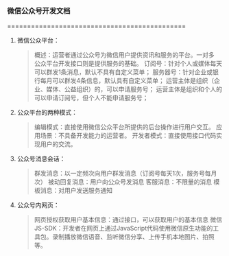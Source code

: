### 微信公众号开发文档
=============================================

1. 微信公众平台：
    > 概述：运营者通过公众号为微信用户提供资讯和服务的平台。一对多  
    > 公众平台开发接口则是提供服务的基础。
    > 订阅号：针对个人或媒体每天可以群发1条消息，默认不具有自定义菜单；
    > 服务器号：针对企业或银行每月可以群发4条信息，默认具有自定义菜单；
    > 运营主体是组织（企业、媒体、公益组织）的，可以申请服务号；
    > 运营主体是组织和个人的可以申请订阅号，但个人不能申请服务号；

2. 公众平台的两种模式：
    > 编辑模式：直接使用微信公众平台所提供的后台操作进行用户交互。
    >      应用场景：不具备开发能力的运营者。
    > 开发者模式：直接使用接口代码实现用户的交流。

3. 公众号消息会话：
    > 群发消息：以一定频次向用户群发消息（订阅号每天1次，服务号每月次）
    > 被动回复消息：用户向公众号发消息
    > 客服消息：不限量的消息
    > 模板消息：对用户发送服务通知

4. 公众号内网页：
    > 网页授权获取用户基本信息：通过接口，可以获取用户的基本信息
    > 微信JS-SDK：开发者在网页上通过JavaScript代码使用微信原生功能的工具包。录制播放微信语音、监听微信分享、上传手机本地图片、拍照等。

